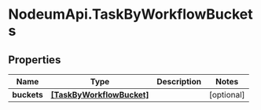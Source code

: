 # NodeumApi.TaskByWorkflowBuckets

## Properties

Name | Type | Description | Notes
------------ | ------------- | ------------- | -------------
**buckets** | [**[TaskByWorkflowBucket]**](TaskByWorkflowBucket.md) |  | [optional] 


